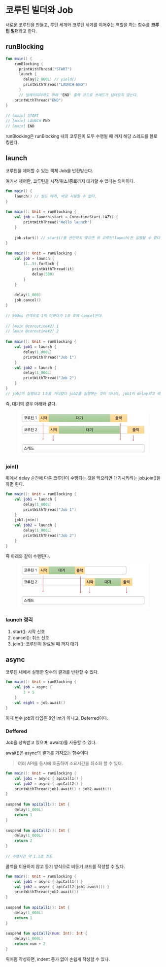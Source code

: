 # 코루틴 빌더와 Job

새로운 코루틴을 만들고, 루틴 세계와 코루틴 세계를 이어주는 역할을 하는 함수를 **코루틴 빌더**라고 한다.

## runBlocking

```kotlin
fun main() {
    runBlocking {
      printWithThread("START")
      launch {
        delay{2_000L) // yield()
        printWithThread("LAUNCH END")
      }
      // 딜레이되더라도 아래 "END" 출력 코드로 쓰레드가 넘어오지 않는다.
    printWithThread("END")
}

// [main] START
// [main] LAUNCH END
// [main] END
```

runBlocking은 runBlocking 내의 코루틴이 모두 수행될 때 까지 해당 스레드를 블로킹한다.

## launch

코루틴을 제어할 수 있는 객체 Job을 반환받는다.

여기서 제어란, 코루틴을 시작/취소/종료까지 대기할 수 있다는 의미이다.

```kotlin
fun main() {
    launch() // 빌드 에러, 바로 사용할 수 없다.
}

fun main(): Unit = runBlocking {
    val job = launch(start = CoroutineStart.LAZY) {
        printWithThread("Hello launch")
    }
    
    job.start() // start()를 선언하지 않으면 위 코루틴(launch)은 실행될 수 없다.    
}

fun main(): Unit = runBlocking {
    val job = launch {
        (1..5).forEach {
            printWithThread(it)
            delay(500)
        }
    }
    
    delay(1_000)
    job.cancel()
}

// 500ms 간격으로 1씩 더하다가 1초 후에 cancel된다. 

// [main @coroutine#2] 1
// [main @coroutine#2] 2

fun main(): Unit = runBlocking {
    val job1 = launch {
        delay(1_000L)
        printWithThread("Job 1")
    }
    val job2 = launch {
        delay(1_000L)
        printWithThread("Job 2")
    }
}
// job1이 실행되고 1초를 기다렸다 job2를 실행하는 것이 아니라, job1이 delay되고 바로 job2를 실행한다.

```

즉, 대기의 경우 아래와 같다.

&#x20;

<figure><img src="../../.gitbook/assets/image.png" alt=""><figcaption></figcaption></figure>

### join()

위에서 delay 순간에 다른 코루틴이 수행되는 것을 막으려면 대기시키려는 job.join()을 하면 된다.

```kotlin
fun main(): Unit = runBlocking {
    val job1 = launch {
        delay(1_000L)
        printWithThread("Job 1")
    }
    job1.join() 
    val job2 = launch {
        delay(1_000L)
        printWithThread("Job 2")
    }
}
```

즉 아래와 같이 수행된다.

&#x20;

<figure><img src="../../.gitbook/assets/image (1).png" alt=""><figcaption></figcaption></figure>

### launch 정리

1. start(): 시작 신호
2. cancel(): 취소 신호
3. join(): 코루틴이 완료될 때 까지 대기

## async

코루틴 내에서 실행한 함수의 결과를 반환할 수 있다.

```kotlin
fun main(): Unit = runBlocking {
    val job = async {
        3 + 5
    }
    val eight = job.await()
}
```

이때 변수 job의 타입은 8인 Int가 아니고, Deferred이다.

### Deffered

Job을 상속받고 있으며, await()를 사용할 수 있다.

await()은 async의 결과를 가져오는 함수이다

> 여러 API를 동시에 호출하여 소요시간을 최소화 할 수 있다.

```kotlin
fun main(): Unit = runBlocking {
    val job1 = async { apiCall1() }
    val job2 = async { apiCall2() }
    printWithThread(job1.await() + job2.await())
}

suspend fun apiCall1(): Int {
    delay(1_000L)
    return 1
}

suspend fun apiCall2(): Int {
    delay(1_000L)
    return 2
}

// 수행시간 약 1.1초 정도
```

콜백을 이용하지 않고 동기 방식으로 비동기 코드를 작성할 수 있다.

```kotlin
fun main(): Unit = runBlocking {
    val job1 = async { apiCall1() }
    val job2 = async { apiCall2(job1.await()) }
    printWithThread(job2.await())
}

suspend fun apiCall1(): Int {
    delay(1_000L)
    return 1
}

suspend fun apiCall2(num: Int): Int {
    delay(1_000L)
    return num + 2
}
```

위처럼 작성하면, indent 증가 없이 손쉽게 작성할 수 있다.
